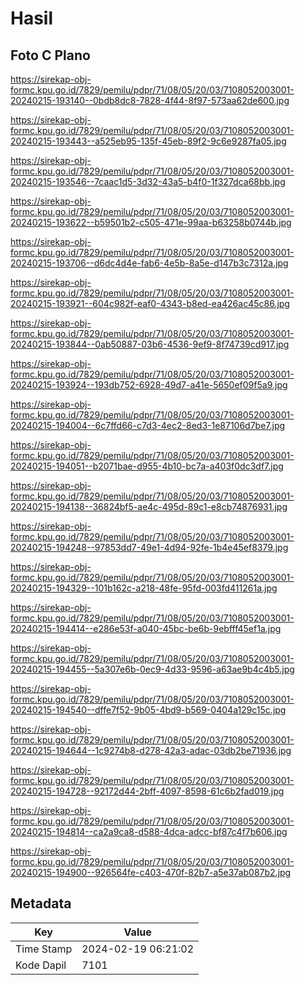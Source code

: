 # Hasil

## Foto C Plano

https://sirekap-obj-formc.kpu.go.id/7829/pemilu/pdpr/71/08/05/20/03/7108052003001-20240215-193140--0bdb8dc8-7828-4f44-8f97-573aa62de600.jpg

https://sirekap-obj-formc.kpu.go.id/7829/pemilu/pdpr/71/08/05/20/03/7108052003001-20240215-193443--a525eb95-135f-45eb-89f2-9c6e9287fa05.jpg

https://sirekap-obj-formc.kpu.go.id/7829/pemilu/pdpr/71/08/05/20/03/7108052003001-20240215-193546--7caac1d5-3d32-43a5-b4f0-1f327dca68bb.jpg

https://sirekap-obj-formc.kpu.go.id/7829/pemilu/pdpr/71/08/05/20/03/7108052003001-20240215-193622--b59501b2-c505-471e-99aa-b63258b0744b.jpg

https://sirekap-obj-formc.kpu.go.id/7829/pemilu/pdpr/71/08/05/20/03/7108052003001-20240215-193706--d6dc4d4e-fab6-4e5b-8a5e-d147b3c7312a.jpg

https://sirekap-obj-formc.kpu.go.id/7829/pemilu/pdpr/71/08/05/20/03/7108052003001-20240215-193921--604c982f-eaf0-4343-b8ed-ea426ac45c86.jpg

https://sirekap-obj-formc.kpu.go.id/7829/pemilu/pdpr/71/08/05/20/03/7108052003001-20240215-193844--0ab50887-03b6-4536-9ef9-8f74739cd917.jpg

https://sirekap-obj-formc.kpu.go.id/7829/pemilu/pdpr/71/08/05/20/03/7108052003001-20240215-193924--193db752-6928-49d7-a41e-5650ef09f5a9.jpg

https://sirekap-obj-formc.kpu.go.id/7829/pemilu/pdpr/71/08/05/20/03/7108052003001-20240215-194004--6c7ffd66-c7d3-4ec2-8ed3-1e87106d7be7.jpg

https://sirekap-obj-formc.kpu.go.id/7829/pemilu/pdpr/71/08/05/20/03/7108052003001-20240215-194051--b2071bae-d955-4b10-bc7a-a403f0dc3df7.jpg

https://sirekap-obj-formc.kpu.go.id/7829/pemilu/pdpr/71/08/05/20/03/7108052003001-20240215-194138--36824bf5-ae4c-495d-89c1-e8cb74876931.jpg

https://sirekap-obj-formc.kpu.go.id/7829/pemilu/pdpr/71/08/05/20/03/7108052003001-20240215-194248--97853dd7-49e1-4d94-92fe-1b4e45ef8379.jpg

https://sirekap-obj-formc.kpu.go.id/7829/pemilu/pdpr/71/08/05/20/03/7108052003001-20240215-194329--101b162c-a218-48fe-95fd-003fd411261a.jpg

https://sirekap-obj-formc.kpu.go.id/7829/pemilu/pdpr/71/08/05/20/03/7108052003001-20240215-194414--e286e53f-a040-45bc-be6b-9ebfff45ef1a.jpg

https://sirekap-obj-formc.kpu.go.id/7829/pemilu/pdpr/71/08/05/20/03/7108052003001-20240215-194455--5a307e6b-0ec9-4d33-9596-a63ae9b4c4b5.jpg

https://sirekap-obj-formc.kpu.go.id/7829/pemilu/pdpr/71/08/05/20/03/7108052003001-20240215-194540--dffe7f52-9b05-4bd9-b569-0404a129c15c.jpg

https://sirekap-obj-formc.kpu.go.id/7829/pemilu/pdpr/71/08/05/20/03/7108052003001-20240215-194644--1c9274b8-d278-42a3-adac-03db2be71936.jpg

https://sirekap-obj-formc.kpu.go.id/7829/pemilu/pdpr/71/08/05/20/03/7108052003001-20240215-194728--92172d44-2bff-4097-8598-61c6b2fad019.jpg

https://sirekap-obj-formc.kpu.go.id/7829/pemilu/pdpr/71/08/05/20/03/7108052003001-20240215-194814--ca2a9ca8-d588-4dca-adcc-bf87c4f7b606.jpg

https://sirekap-obj-formc.kpu.go.id/7829/pemilu/pdpr/71/08/05/20/03/7108052003001-20240215-194900--926564fe-c403-470f-82b7-a5e37ab087b2.jpg


## Metadata

| Key        | Value               |
| ---------- | ------------------- |
| Time Stamp | 2024-02-19 06:21:02 |
| Kode Dapil | 7101                |



